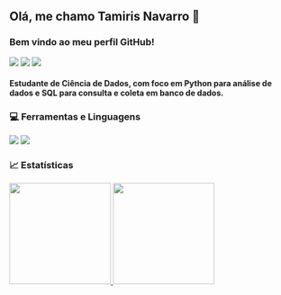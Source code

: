 ## Olá, me chamo Tamiris Navarro 👋

### Bem vindo ao meu perfil GitHub!
<div>
<a href="https://www.linkedin.com/in/tamiris-navarro-cobit5-063b1a137" target="_blank"><img src="https://img.shields.io/badge/-LinkedIn-%230077B5?style=for-the-badge&logo=linkedin&logoColor=white" target="_blank"></a> 
<a href = "mailto:tamirisncr@gmail.com"><img src="https://img.shields.io/badge/Gmail-D14836?style=for-the-badge&logo=gmail&logoColor=white" target="_blank"></a>
<a href = "https://medium.com/@tamirisncr"><img src = "https://img.shields.io/badge/Medium-12100E?style=for-the-badge&logo=medium&logoColor=white />" target="_blank"></a>
</div>

#### Estudante de Ciência de Dados, com foco em Python para análise de dados e SQL para consulta e coleta em banco de dados.


### :computer: Ferramentas e Linguagens
<div>
<img src = "https://img.shields.io/badge/Python-14354C?style=for-the-badge&logo=python&logoColor=white />"target="_blank">
<img src = "https://img.shields.io/badge/MySQL-00000F?style=for-the-badge&logo=mysql&logoColor=white />"target="_blank">
<div/>

### :chart_with_upwards_trend: Estatísticas
<div>
<a href="https://github.com/TamirisNavarro">
<img height="180em" src="https://github-readme-stats.vercel.app/api?username=TamirisNavarro&show_icons=true&theme=dracula&include_all_commits=true&count_private=true"/>
<img height="180em" src="https://github-readme-stats.vercel.app/api/top-langs/?username=TamirisNavarro&layout=compact&langs_count=7&theme=dracula"/>
</div>
